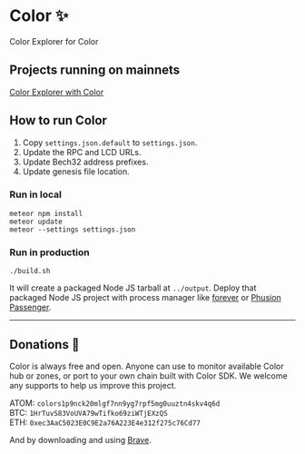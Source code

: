 # Color :sparkles:
Color Explorer for Color

## Projects running on mainnets
[Color Explorer with Color](http://ec2-3-15-152-52.us-east-2.compute.amazonaws.com:3000/)


## How to run Color

1. Copy `settings.json.default` to `settings.json`.
2. Update the RPC and LCD URLs.
3. Update Bech32 address prefixes.
4. Update genesis file location.

### Run in local

```
meteor npm install
meteor update
meteor --settings settings.json
```

### Run in production

```
./build.sh
```

It will create a packaged Node JS tarball at `../output`. Deploy that packaged Node JS project with process manager like [forever](https://www.npmjs.com/package/forever) or [Phusion Passenger](https://www.phusionpassenger.com/library/walkthroughs/basics/nodejs/fundamental_concepts.html).

---
## Donations :pray:

Color is always free and open. Anyone can use to monitor available Color hub or zones, or port to your own chain built with Color SDK. We welcome any supports to help us improve this project.

ATOM: `colors1p9nck20mlgf7nn9yg7rpf5mg0uuztn4skv4q6d`\
BTC: `1HrTuvS83VoUVA79wTifko69ziWTjEXzQS`\
ETH: `0xec3AaC5023E0C9E2a76A223E4e312f275c76Cd77`

And by downloading and using [Brave](https://brave.com/big517).
